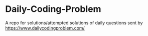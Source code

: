# Daily-Coding-Problem

A repo for solutions/attempted solutions of daily questions sent by https://www.dailycodingproblem.com/
